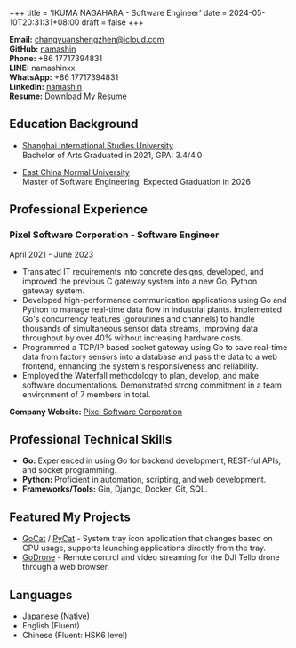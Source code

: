 +++
title = 'IKUMA NAGAHARA - Software Engineer'
date = 2024-05-10T20:31:31+08:00
draft = false
+++

**Email:** [changyuanshengzhen@icloud.com](mailto:changyuanshengzhen@icloud.com)  
**GitHub:** [namashin](https://github.com/namashin)  
**Phone:** +86 17717394831  
**LINE:** namashinxx  
**WhatsApp:** +86 17717394831  
**LinkedIn:** [namashin](https://www.linkedin.com/in/namashin/)  
**Resume:** [Download My Resume](/resume/resume-en.pdf)

## Education Background

- [Shanghai International Studies University](https://www.shisu.edu.cn/)  
  Bachelor of Arts Graduated in 2021, GPA: 3.4/4.0

- [East China Normal University](https://www.ecnu.edu.cn/)  
  Master of Software Engineering, Expected Graduation in 2026

## Professional Experience

### Pixel Software Corporation - Software Engineer

April 2021 - June 2023

- Translated IT requirements into concrete designs, developed, and improved the previous C gateway system into a new Go,
  Python gateway system.
- Developed high-performance communication applications using Go and Python to manage real-time data flow in industrial
  plants. Implemented Go's concurrency features (goroutines and channels) to handle thousands of simultaneous sensor
  data streams, improving data throughput by over 40% without increasing hardware costs.
- Programmed a TCP/IP based socket gateway using Go to save real-time data from factory sensors into a database and pass
  the data to a web frontend, enhancing the system's responsiveness and reliability.
- Employed the Waterfall methodology to plan, develop, and make software documentations. Demonstrated strong commitment
  in a team environment of 7 members in total.

**Company Website:** [Pixel Software Corporation](https://www.pixelsoft.co.jp/pc/index.html)

## Professional Technical Skills

- **Go:** Experienced in using Go for backend development, REST-ful APIs, and socket programming.
- **Python:** Proficient in automation, scripting, and web development.
- **Frameworks/Tools:** Gin, Django, Docker, Git, SQL.

## Featured My Projects

- [GoCat](https://github.com/namashin/GoCat) / [PyCat](https://github.com/namashin/PyCat) - System tray icon application
  that changes based on CPU usage, supports launching applications directly from the tray.
- [GoDrone](https://github.com/namashin/GoDrone) - Remote control and video streaming for the DJI Tello drone through a
  web browser.

## Languages

- Japanese (Native)
- English (Fluent)
- Chinese (Fluent: HSK6 level)

